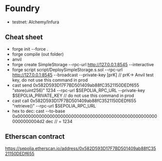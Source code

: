 # Foundry
* testnet: Alchemy/Infura

## Cheat sheet
* forge init --force .
* forge compile (out folder)
* anvil
* forge create SimpleStorage --rpc-url http://127.0.0.1:8545 --interactive
* forge script script/DeploySimpleStorage.s.sol --rpc-url http://127.0.0.1:8545 --broadcast --private-key [prK] // prK-> Anvil test key, do not use this command in prod
* cast send 0x582D593D17F7BD501409ab88fC3521150DEDf655 "store(uint256)" 1234 --rpc-url $SEPOLIA_RPC_URL --private-key $SEPOLIA_PRIVATE_KEY // do not use this command in prod
* cast call 0x582D593D17F7BD501409ab88fC3521150DEDf655 "retrieve()" --rpc-url $SEPOLIA_RPC_URL
* hex to dec: cast --to-base 0x00000000000000000000000000000000000000000000000000000000000004d2 dec // = 1234

## Etherscan contract
https://sepolia.etherscan.io/address/0x582D593D17F7BD501409ab88fC3521150DEDf655
